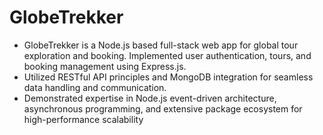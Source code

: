 # GlobeTrekker

* GlobeTrekker is a Node.js based full-stack web app for global tour exploration and booking. Implemented user
authentication, tours, and booking management using Express.js.
* Utilized RESTful API principles and MongoDB integration for seamless data handling and communication.
* Demonstrated expertise in Node.js event-driven architecture, asynchronous programming, and extensive
package ecosystem for high-performance scalability
